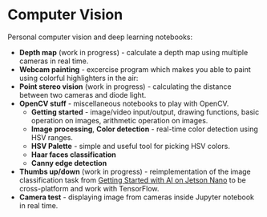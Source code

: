 # Computer Vision
Personal computer vision and deep learning notebooks:

- **Depth map** (work in progress) - calculate a depth map using multiple cameras in real time.
- **Webcam painting** - excercise program which makes you able to paint using colorful highlighters in the air:
- **Point stereo vision** (work in progress) - calculating the distance between two cameras and diode light.
- **OpenCV stuff** - miscellaneous notebooks to play with OpenCV.
    - **Getting started** - image/video input/output, drawing functions, basic operation on images, arithmetic operation on images.
    - **Image processing**, **Color detection** - real-time color detection using HSV ranges.
    - **HSV Palette** - simple and useful tool for picking HSV colors.
    - **Haar faces classification**
    - **Canny edge detection**
- **Thumbs up/down** (work in progress) - reimplementation of the image classification task from [Getting Started with AI on Jetson Nano](https://courses.nvidia.com/courses/course-v1:DLI+C-RX-02+V1/about) to be cross-platform and work with TensorFlow.
- **Camera test** - displaying image from cameras inside Jupyter notebook in real time.
